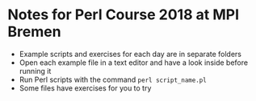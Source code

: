 # Notes for Perl Course 2018 at MPI Bremen

 * Example scripts and exercises for each day are in separate folders
 * Open each example file in a text editor and have a look inside before running it
 * Run Perl scripts with the command `perl script_name.pl`
 * Some files have exercises for you to try 
